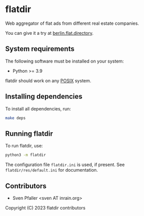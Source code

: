 # flatdir

Web aggregator of flat ads from different real estate companies.

You can give it a try at [berlin.flat.directory](https://berlin.flat.directory/).

## System requirements

The following software must be installed on your system:

* Python >= 3.9

flatdir should work on any [POSIX](https://en.wikipedia.org/wiki/POSIX) system.

## Installing dependencies

To install all dependencies, run:

```sh
make deps
```

## Running flatdir

To run flatdir, use:

```sh
python3 -m flatdir
```

The configuration file `flatdir.ini` is used, if present. See `flatdir/res/default.ini` for
documentation.

## Contributors

* Sven Pfaller &lt;sven AT inrain.org>

Copyright (C) 2023 flatdir contributors
